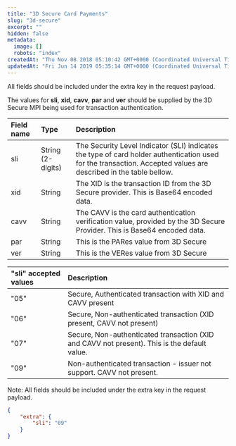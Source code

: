 ```yaml
---
title: "3D Secure Card Payments"
slug: "3d-secure"
excerpt: ""
hidden: false
metadata: 
  image: []
  robots: "index"
createdAt: "Thu Nov 08 2018 05:10:42 GMT+0000 (Coordinated Universal Time)"
updatedAt: "Fri Jun 14 2019 05:35:14 GMT+0000 (Coordinated Universal Time)"
---
```

All fields should be included under the extra key in the request payload.

The values for **sli**, **xid**, **cavv**, **par** and **ver** should be supplied by the 3D Secure MPI being used for transaction authentication.

| Field name | Type              | Description                                                                                                                                                      |
| :--------- | :---------------- | :--------------------------------------------------------------------------------------------------------------------------------------------------------------- |
| sli        | String (2-digits) | The Security Level Indicator (SLI) indicates the type of card holder authentication used for the transaction. Accepted values are described in the table bellow. |
| xid        | String            | The XID is the transaction ID from the 3D Secure provider. This is Base64 encoded data.                                                                          |
| cavv       | String            | The CAVV is the card authentication verification value, provided by the 3D Secure Provider. This is Base64 encoded data.                                         |
| par        | String            | This is the PARes value from 3D Secure                                                                                                                           |
| ver        | String            | This is the VERes value from 3D Secure                                                                                                                           |

| "sli" accepted values | Description                                                                                  |
| :-------------------- | :------------------------------------------------------------------------------------------- |
| "05"                  | Secure, Authenticated transaction with XID and CAVV present                                  |
| "06"                  | Secure, Non-authenticated transaction (XID present, CAVV not present)                        |
| "07"                  | Secure, Non-authenticated transaction (XID and CAVV not present). This is the default value. |
| "09"                  | Non-authenticated transaction - issuer not support. CAVV not present.                        |

Note: All fields should be included under the extra key in the request payload.

```json Example: Security Level Indicator (sli)
{
    "extra": {
        "sli": "09"
    }
}
```

